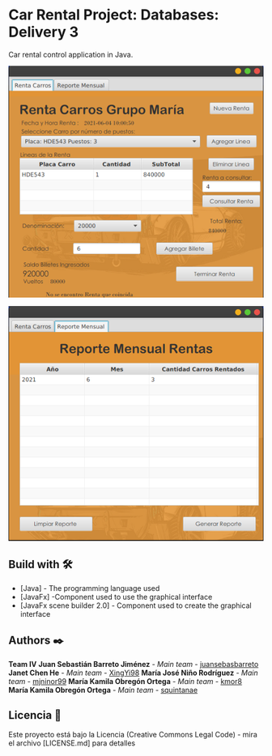 # Car Rental Project: Databases: Delivery 3
  Car rental control application in Java.
  
  ![](Multimedia/PantallaRentas.png)
  
  ![](Multimedia/PantallaReporte.png)

## Build with 🛠️
* [Java] - The programming language used
* [JavaFx] -Component used to use the graphical interface
* [JavaFx scene builder 2.0] - Component used to create the graphical interface

## Authors ✒️
**Team IV**
**Juan Sebastián Barreto Jiménez** - *Main team* - [juansebasbarreto](https://github.com/juansebasbarreto)
**Janet Chen He** - *Main team* - [XingYi98](https://github.com/XingYi98)
**María José Niño Rodríguez** - *Main team* - [mjninor99](https://github.com/mjninor99)
**María Kamila Obregón Ortega** - *Main team* - [kmor8](https://github.com/kmor8)
**María Kamila Obregón Ortega** - *Main team* - [squintanae](https://github.com/squintanae)

## Licencia 📄
Este proyecto está bajo la Licencia (Creative Commons Legal Code) - mira el archivo [LICENSE.md] para detalles
